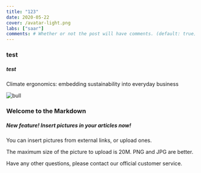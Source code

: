```yaml
---
title: "123"
date: 2020-05-22
cover: /avatar-light.png
labs: ["saar"]
comments: # Whether or not the post will have comments. (default: true)
---
```


### test
##### test

Climate ergonomics: embedding sustainability into everyday business

![bull](https://cdn.discordapp.com/attachments/1068593243815677983/1079549785410908201/yufei9026_You_can_do_it_51952290-6a29-4af2-970a-5814c2b484fc.png)

 

### Welcome to the Markdown

##### New feature! Insert pictures in your articles now!

You can insert pictures from external links, or upload ones.

The maximum size of the picture to upload is 20M. PNG and JPG are better.

Have any other questions, please contact our official customer service.
